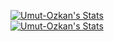 [![Umut-Ozkan's Stats](https://github-readme-stats.vercel.app/api?username=Umut-Ozkan&show_icons=true&theme=tokyonight)](https://github.com/Umut-Ozkan)
<br>
[![Umut-Ozkan's Stats](https://github-readme-stats.vercel.app/api/top-langs/?username=Umut-Ozkan&show_icons=true&theme=tokyonight&layout=compact)](https://github.com/Umut-Ozkan)
<!--[![Umut-Ozkan's Stats](https://github-readme-stats.vercel.app/api/wakatime?username=Umut-Ozkan&show_icons=true&theme=tokyonight&layout=compact)](https://github.com/Umut-Ozkan)-->
